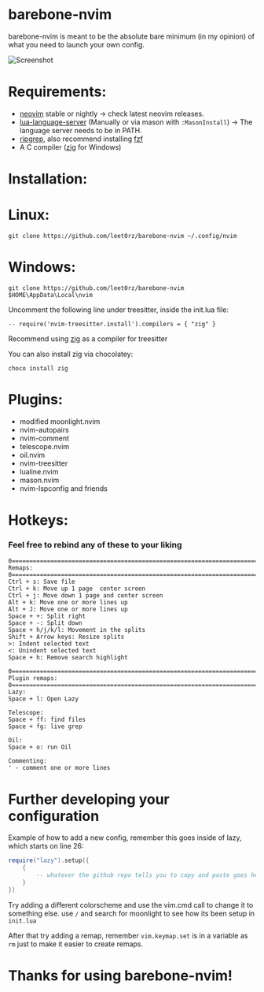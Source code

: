 # barebone-nvim
barebone-nvim is meant to be the absolute bare minimum (in my opinion) of what you need to launch your own config.

![Screenshot](https://i.imgur.com/FCA20w3.png)

# Requirements:
- [neovim](https://github.com/neovim/neovim) stable or nightly -> check latest neovim releases.
- [lua-language-server](https://github.com/LuaLS/lua-language-server) (Manually or via mason with `:MasonInstall`) -> The language server needs to be in PATH.
- [ripgrep](https://github.com/BurntSushi/ripgrep), also recommend installing [fzf](https://github.com/junegunn/fzf)
- A C compiler ([zig](https://ziglang.org/download/) for Windows)

# Installation:
# Linux:
```
git clone https://github.com/leet0rz/barebone-nvim ~/.config/nvim
```

# Windows:
```
git clone https://github.com/leet0rz/barebone-nvim $HOME\AppData\Local\nvim
```
Uncomment the following line under treesitter, inside the init.lua file:

```-- require('nvim-treesitter.install').compilers = { "zig" }```

Recommend using [zig](https://ziglang.org/download/) as a compiler for treesitter

You can also install zig via chocolatey:

```
choco install zig
```

# Plugins:
- modified moonlight.nvim
- nvim-autopairs
- nvim-comment
- telescope.nvim
- oil.nvim
- nvim-treesitter
- lualine.nvim
- mason.nvim
- nvim-lspconfig and friends

# Hotkeys:

### Feel free to rebind any of these to your liking

```
0=============================================================================================0
Remaps:
0=============================================================================================0
Ctrl + s: Save file
Ctrl + k: Move up 1 page  center screen
Ctrl + j: Move down 1 page and center screen
Alt + k: Move one or more lines up
Alt + J: Move one or more lines up
Space + +: Split right
Space + -: Split down
Space + h/j/k/l: Movement in the splits
Shift + Arrow keys: Resize splits
>: Indent selected text
<: Unindent selected text
Space + h: Remove search highlight

0=============================================================================================0
Plugin remaps:
0=============================================================================================0
Lazy:
Space + l: Open Lazy

Telescope:
Space + ff: find files
Space + fg: live grep

Oil:
Space + o: run Oil

Commenting:
' - comment one or more lines
```

# Further developing your configuration
Example of how to add a new config, remember this goes inside of lazy, which starts on line 26:
```lua
require("lazy").setup({
    {
        -- whatever the github repo tells you to copy and paste goes here usually.
    }
})
```
Try adding a different colorscheme and use the vim.cmd call to change it to something else. use `/` and search for moonlight to see how its been setup in `init.lua`

After that try adding a remap, remember `vim.keymap.set` is in a variable as `rm` just to make it easier to create remaps.

# Thanks for using barebone-nvim!
